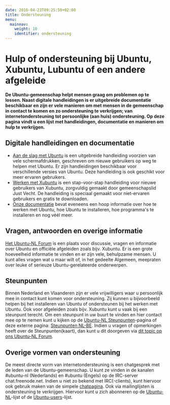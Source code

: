 ```yaml
---
date: 2016-04-23T09:25:50+02:00
title: Ondersteuning
menu:
  mainnav:
    weight: 10
    identifier: ondersteuning
---
```

# Hulp of ondersteuning bij Ubuntu, Xubuntu, Lubuntu of een andere afgeleide

**De Ubuntu-gemeenschap helpt mensen graag om problemen op te lossen. Naast digitale handleidingen is er uitgebreide documentatie beschikbaar en zijn er vele manieren om met mensen in de gemeenschap in contact te komen en zo ondersteuning te verkrijgen; van internetondersteuning tot persoonlijke (aan huis) ondersteuning. Op deze pagina vindt u een lijst met handleidingen, documentatie en manieren om hulp te verkrijgen.**


## Digitale handleidingen en documentatie
- [Aan de slag met Ubuntu](http://wiki.ubuntu-nl.org/UbuntuHandleiding) is een uitgebreide handleiding voorzien van vele schermafdrukken, geschreven om nieuwe gebruikers op weg te helpen met Ubuntu. Er zijn handleidingen beschikbaar voor verschillende versies van Ubuntu. Deze handleiding is ook geschikt voor meer ervaren gebruikers.
- [Werken met Xubuntu](https://basiscursusscribus.wordpress.com/2014/09/18/werken-met-xubuntu/) is een stap-voor-stap handleiding voor nieuwe gebruikers van Xubuntu, zorgvuldig gemaakt door gemeenschapslid Just Vecht. De handleiding is speciaal gemaakt voor niet-ervaren gebruikers en gratis te downloaden.
- [Onze documentatie](http://wiki.ubuntu-nl.org/) bevat eveneens een hoop informatie over hoe te werken met Ubuntu, hoe Ubuntu te installeren, hoe programma's te installeren en nog véél meer.

## Vragen, antwoorden en overige informatie
[Het Ubuntu-NL Forum](https://forum.ubuntu-nl.org/) is een plaats voor discussie, vragen en informatie over Ubuntu en officiële afgeleiden zoals bijv. Xubuntu. Er is een grote hoeveelheid informatie te vinden en er zijn vele, behulpzame mensen. U kunt alles vragen wat u maar wilt of, in het gedeelte Algemeen, meepraten over leuke of serieuze Ubuntu-gerelateerde onderwerpen.

## Steunpunten
Binnen Nederland en Vlaanderen zijn er vele vrijwilligers waar u persoonlijk mee in contact kunt komen voor ondersteuning. Zij kunnen u bijvoorbeeld helpen bij het installeren van Ubuntu of ondersteunen bij het werken met Ubuntu. Ook voor afgeleiden zoals bijv. Xubuntu kunt u vaak bij een steunpunt terecht. Om een steunpunt in uw buurt te vinden en hier contact mee op te nemen kunt u kijken op de [Ubuntu-NL Steunpunten](http://ubuntu-nl.org/ondersteuning/steunpunten)-pagina of deze externe pagina: [Steunpunten NL-BE](http://steunpunt-almere.nl/steunpunten-nl-be/). Indien u vragen of opmerkingen heeft over de Steunpunten(kaart), dan kunt u dit doorgeven via [dit topic op ons Ubuntu-NL Forum](https://forum.ubuntu-nl.org/index.php?topic=42786.0).

## Overige vormen van ondersteuning
De meest directe vorm van internetondersteuning is een chatgesprek met de leden van de Ubuntu-gemeenschap. U kunt ze vinden in de kanalen #ubuntu-nl (Nederlands) en #ubuntu (Engels) op de IRC-server chat.freenode.net. Indien u niet zo bekend met IRC(-clients), kunt hiervoor ook gebruik maken van de simpele [chatpagina](http://ubuntu-nl.org/ondersteuning/live-chat).
Ook via mailinglijsten is ondersteuning te verkrijgen. Hiervoor kunt u zich abonneren op de [Ubuntu-NL](https://lists.ubuntu.com/mailman/listinfo/ubuntu-nl)-lijst of de [Ubuntu-users](https://lists.ubuntu.com/mailman/listinfo/ubuntu-users)-lijst.
